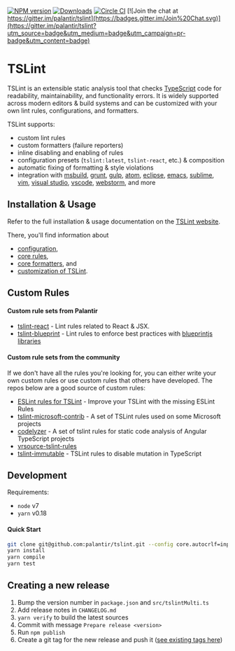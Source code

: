 [![NPM version](https://badge.fury.io/js/tslint.svg)](http://badge.fury.io/js/tslint)
[![Downloads](http://img.shields.io/npm/dm/tslint.svg)](https://npmjs.org/package/tslint)
[![Circle CI](https://circleci.com/gh/palantir/tslint.svg?style=svg)](https://circleci.com/gh/palantir/tslint)
[![Join the chat at https://gitter.im/palantir/tslint](https://badges.gitter.im/Join%20Chat.svg)](https://gitter.im/palantir/tslint?utm_source=badge&utm_medium=badge&utm_campaign=pr-badge&utm_content=badge)

TSLint
======

TSLint is an extensible static analysis tool that checks [TypeScript](https://github.com/Microsoft/TypeScript) code for readability, maintainability, and functionality errors. It is widely supported across modern editors & build systems and can be customized with your own lint rules, configurations, and formatters.

TSLint supports:

- custom lint rules
- custom formatters (failure reporters)
- inline disabling and enabling of rules
- configuration presets (`tslint:latest`, `tslint-react`, etc.) & composition
- automatic fixing of formatting & style violations
- integration with [msbuild](https://github.com/joshuakgoldberg/tslint.msbuild), [grunt](https://github.com/palantir/grunt-tslint), [gulp](https://github.com/panuhorsmalahti/gulp-tslint), [atom](https://github.com/AtomLinter/linter-tslint), [eclipse](https://github.com/palantir/eclipse-tslint), [emacs](http://flycheck.org), [sublime](https://packagecontrol.io/packages/SublimeLinter-contrib-tslint), [vim](https://github.com/scrooloose/syntastic), [visual studio](https://visualstudiogallery.msdn.microsoft.com/6edc26d4-47d8-4987-82ee-7c820d79be1d), [vscode](https://marketplace.visualstudio.com/items?itemName=eg2.tslint), [webstorm](https://www.jetbrains.com/webstorm/help/tslint.html), and more

Installation & Usage
------------

Refer to the full installation & usage documentation on the [TSLint website](https://palantir.github.io/tslint/).

There, you'll find information about
- [configuration](https://palantir.github.io/tslint/usage/configuration/),
- [core rules](https://palantir.github.io/tslint/),
- [core formatters](http://palantir.github.io/tslint/formatters/), and
- [customization of TSLint](https://palantir.github.io/tslint/develop/custom-rules/).

Custom Rules
------------

#### Custom rule sets from Palantir

- [tslint-react](https://github.com/palantir/tslint-react) - Lint rules related to React & JSX.
- [tslint-blueprint](https://github.com/palantir/tslint-blueprint) - Lint rules to enforce best practices with [blueprintjs libraries](https://github.com/palantir/blueprint)

#### Custom rule sets from the community

If we don't have all the rules you're looking for, you can either write your own custom rules or use custom rules that others have developed. The repos below are a good source of custom rules:

- [ESLint rules for TSLint](https://github.com/buzinas/tslint-eslint-rules) - Improve your TSLint with the missing ESLint Rules
- [tslint-microsoft-contrib](https://github.com/Microsoft/tslint-microsoft-contrib) - A set of TSLint rules used on some Microsoft projects
- [codelyzer](https://github.com/mgechev/codelyzer) - A set of tslint rules for static code analysis of Angular TypeScript projects
- [vrsource-tslint-rules](https://github.com/vrsource/vrsource-tslint-rules)
- [tslint-immutable](https://github.com/jonaskello/tslint-immutable) - TSLint rules to disable mutation in TypeScript

Development
-----------

Requirements:

- `node` v7
- `yarn` v0.18

#### Quick Start

```bash
git clone git@github.com:palantir/tslint.git --config core.autocrlf=input --config core.eol=lf
yarn install
yarn compile
yarn test
```

Creating a new release
----------------------

1. Bump the version number in `package.json` and `src/tslintMulti.ts`
2. Add release notes in `CHANGELOG.md`
3. `yarn verify` to build the latest sources
4. Commit with message `Prepare release <version>`
5. Run `npm publish`
6. Create a git tag for the new release and push it ([see existing tags here](https://github.com/palantir/tslint/tags))
